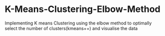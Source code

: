 # K-Means-Clustering-Elbow-Method
 Implementing K means Clustering using the elbow method to optimally select the number of clusters(kmeans++) and visualise the data 
